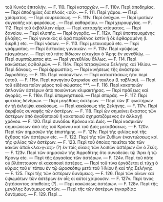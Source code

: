 τοῦ Κυνὸς ἐπιτολήν. — F. 110. Περὶ καταρχῶν. — F. 110v. Περὶ ἀποδημίας. — Περὶ ἀποδημίας διὰ πλοός <οὗ>. — F. 111. Περὶ γάμου. — Περὶ χρίσματος. — Περὶ κουρεύσεως. — F. 111v. Περὶ ὀνύχων. — Περὶ ἱματίων συγκοπῆς καὶ φορέσεως <sic>. — Περὶ καθαρσίου. — Περὶ χειρουργίας. — F. 112. Περὶ τοῦ ἐκβάλλειν αἷμα. — Περὶ καταρχῆς κτίσματος. — Περὶ δανείου. — Περὶ κλοπῆς. — Περὶ ἀγορᾶς. — F. 112v. Περὶ ὑποπτευομένης βλάβης. — Περὶ γυναικὸς εἰ ἀρὰ παρθένος ἐστίν ἢ δὲ ἐφθαραμένη (l. διερθ.) etc. — Περὶ νόσων. — F. 113. Περὶ μετοικισμοῦ etc. — Περὶ γράμματος. — Περὶ διττοκίας γυναικῶν. — F. 113v. Περὶ κρύψεως π)αγμάτων. — Περὶ τοῦ πότε δίδωσιν εὐτυχίαν ὁ Ἄρης ἓν γενεθλίῳ. — Περὶ συμπτώματος etc. — Περὶ γενεθλίου ἄλλως. — F. 114. Περὶ κακώσεως ὀφθαλμῶν. — F. 114v. Περὶ τετραγώνου Σελήνης καὶ Ἡλίου. — Περὶ δάνους. — Περὶ ἄρρωστίας. — Περὶ κινήσεως τῆς ἀνάστρου Ἀφροδίτης. — F. 115. Περὶ νοσούντων. — Περὶ καταστάσεως ἤτοι περὶ ὑετοῦ. — F. 115v. Περὶ πανηγίου ζατρικίου καὶ ταυλου (l. ταβλίου). — Περὶ τοῦ εἰδέναι ποῖον μέρος τοῦ σώματος ***. — F. 116. Περὶ κακοποιῶν ἀπλανῶν ἀστέρων ἀπὸ ποιούντων κλιμακτήρας. — Περὶ πράξεως καὶ ἀγορᾶς. — F. 116v. Περὶ ὑπομνηστικοῦ. — Περὶ σπορᾶς. — F. 117. Περὶ φυτείας δένδρων. — Περὶ μεγέθους ἀστέρων. — Περὶ τῶν β’ φωστήρων ἐν τῇ ἐκλείψει κακώσεως. — Περὶ κακώσεως τῆς Σελήνης. — F. 117v. Περὶ ἀκριβοῦς συναφῆς τῶν ἀστέρων. — F. 118. Περὶ ὧν σημαίνει ἕκαστος τῶν ἀστέρων ἀπὸ ἀγαθοποιοῦ ἢ κακοποιοῦ σχηματιζόμενος ἐν ἀλλαγῇ χρόνου. — F. 120. Περὶ συνόδου Κρόνου καὶ Διός. — Περὶ κοσμικῶν σημειώσεων ἀπὸ τῆς τοῦ Κρόνου καὶ τοῦ Διὸς μεταβάσεως. — F. 120v. Περὶ τῶν σημασιῶν τῆς ἐπιστήμης. — F. 121v. Περὶ τῆς φιλίας καὶ τῆς ἔχθρας τῶν ἀστέρων etc. — F. 122. Περὶ τῆς τῶν Ζυδίων ἐναντιώσεως καὶ τῆς φιλίας τῶν ἀστέρων. — F. 123. Περὶ τοῦ ὁποίας ποιεῖται τὰς τῶν κακῶν ἁπαλ<λα>γ<ὰς> (?) ἐν τοῖς οἴκοις τῶν λοιπῶν ἀστέρων ὧν ὁ Ζεύς. — F. 123v. Περὶ τῶν σημασιῶν τῆς Ἀφροδίτης ὅτε συνοδεύει τῷ Ἄρει ἢ τῷ Κρόνῳ etc. — Περὶ τῆς ἐργασίας τῶν ἀστέρων. — F. 124v. Περὶ τοῦ πότε οὐ βλάπττουσιν οἱ κακοποιοὶ ἀστέρες. — Περὶ τοῦ τίνα ἐργάζεται εἰ τύχῃ ὁ κύριος τοῦ κ’ τόπου ἐν τῷ ὡροσκόπῳ μετὰ τοῦ Ἡλίου ἢ καὶ τῆς Σελήνης. — F. 125. Περὶ τῆς τῶν ἀστέρων δυνάμεως. — F. 126. Περὶ τῶν οἴκων καὶ ὑψωμάτων τῶν ἀστέρων ἐν οἷς οἱ αὐτοὶ χαίρουσιν. — F. 127v. Περὶ τινος ζητήσαντος σπαθείας (?). — Περὶ κακώσεως ἀστέρων. — F. 128v. Περὶ τῆς μεγάλης δυνάμεως αὐτῶν. — Περὶ τῆς τῶν ἀστέρων ἐγκαρδίας δυνάμεως. — F. 129. Περὶ ...